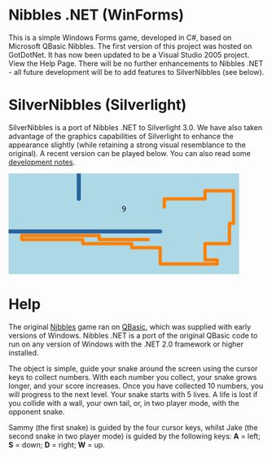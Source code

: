 # Nibbles .NET (WinForms)

This is a simple Windows Forms game, developed in C#, based on Microsoft QBasic Nibbles. The first version of this project was hosted on GotDotNet. It has now been updated to be a Visual Studio 2005 project. View the Help Page. There will be no further enhancements to Nibbles .NET - all future development will be to add features to SilverNibbles (see below).

# SilverNibbles (Silverlight)

SilverNibbles is a port of Nibbles .NET to Silverlight 3.0. We have also taken advantage of the graphics capabilities of Silverlight to enhance the appearance slightly (while retaining a strong visual resemblance to the original). A recent version can be played below. You can also read some [development notes](developmentnotes.md).

![screenshot](Home_silvernibbles2.png)

# Help

The original [Nibbles](http://en.wikipedia.org/wiki/Nibbles_%28computer_game%29) game ran on [QBasic](http://en.wikipedia.org/wiki/Qbasic), which was supplied with early versions of Windows. Nibbles .NET is a port of the original QBasic code to run on any version of Windows with the .NET 2.0 framework or higher installed.

The object is simple, guide your snake around the screen using the cursor keys to collect numbers. With each number you collect, your snake grows longer, and your score increases. Once you have collected 10 numbers, you will progress to the next level. Your snake starts with 5 lives. A life is lost if you collide with a wall, your own tail, or, in two player mode, with the opponent snake.

Sammy (the first snake) is guided by the four cursor keys, whilst Jake (the second snake in two player mode) is guided by the following keys: **A** = left; **S** = down; **D** = right; **W** = up.

